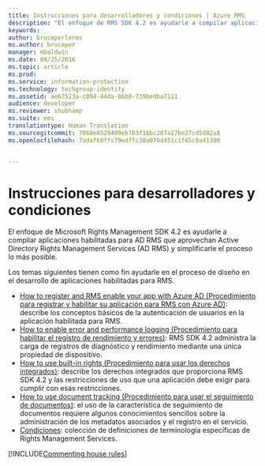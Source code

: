 ```yaml
---
title: Instrucciones para desarrolladores y condiciones | Azure RMS
description: "El enfoque de RMS SDK 4.2 es ayudarle a compilar aplicaciones habilitadas para AD RMS que aprovechan la protección de la información de AD RMS y simplificarle el proceso lo más posible."
keywords: 
author: bruceperlerms
ms.author: bruceper
manager: mbaldwin
ms.date: 09/25/2016
ms.topic: article
ms.prod: 
ms.service: information-protection
ms.technology: techgroup-identity
ms.assetid: ae67523a-c094-44da-86b8-739bedba7111
audience: developer
ms.reviewer: shubhamp
ms.suite: ems
translationtype: Human Translation
ms.sourcegitcommit: 7068e0529409eb783f16bc207a17be27cd5d82a8
ms.openlocfilehash: 7adaf60ffc79edffc38a070d451c1f65c8a41300


---
```


# <a name="developer-guidance-and-terms"></a>Instrucciones para desarrolladores y condiciones
El enfoque de Microsoft Rights Management SDK 4.2 es ayudarle a compilar aplicaciones habilitadas para AD RMS que aprovechan Active Directory Rights Management Services (AD RMS) y simplificarle el proceso lo más posible.

Los temas siguientes tienen como fin ayudarle en el proceso de diseño en el desarrollo de aplicaciones habilitadas para RMS.

- [How to register and RMS enable your app with Azure AD (Procedimiento para registrar y habilitar su aplicación para RMS con Azure AD)](authentication-integration.md): describe los conceptos básicos de la autenticación de usuarios en la aplicación habilitada para RMS.
- [How to enable error and performance logging (Procedimiento para habilitar el registro de rendimiento y errores)](enabling-logging.md): RMS SDK 4.2 administra la carga de registros de diagnóstico y rendimiento mediante una única propiedad de dispositivo.
- [How to use built-in rights (Procedimiento para usar los derechos integrados)](built-in-rights-usage-restriction-reference.md): describe los derechos integrados que proporciona RMS SDK 4.2 y las restricciones de uso que una aplicación debe exigir para cumplir con esas restricciones.
- [How to use document tracking (Procedimiento para usar el seguimiento de documentos)](how-to-use-document-tracking.md): el uso de la característica de seguimiento de documentos requiere algunos conocimientos sencillos sobre la administración de los metadatos asociados y el registro en el servicio.
- [Condiciones](terms.md): colección de definiciones de terminología específicas de Rights Management Services.

[!INCLUDE[Commenting house rules](../includes/houserules.md)]


<!--HONumber=Jan17_HO1-->


